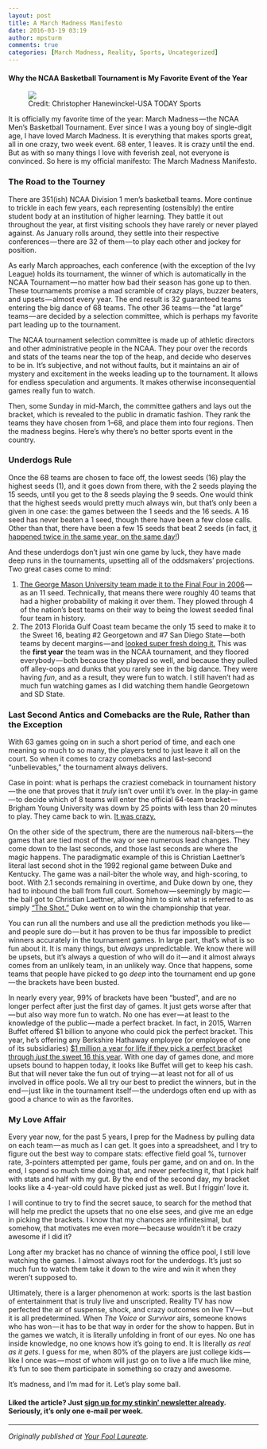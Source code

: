 ```yaml
---
layout: post
title: A March Madness Manifesto
date: 2016-03-19 03:19
author: mpsturm
comments: true
categories: [March Madness, Reality, Sports, Uncategorized]
---
```



<h4>Why the NCAA Basketball Tournament is My Favorite Event of the Year</h4>
<figure class="wp-caption">

<img src="https://cdn-images-1.medium.com/max/720/0*h4kdK5kfKmEDpaeT.jpg">

<figcaption class="wp-caption-text">Credit: Christopher Hanewinckel-USA TODAY Sports</figcaption></figure><p>It is officially my favorite time of the year: March Madness — the NCAA Men’s Basketball Tournament. Ever since I was a young boy of single-digit age, I have loved March Madness. It is everything that makes sports great, all in one crazy, two week event. 68 enter, 1 leaves. It is crazy until the end. But as with so many things I love with feverish zeal, not everyone is convinced. So here is my official manifesto: The March Madness Manifesto.</p>
<h3>The Road to the Tourney</h3>
<p>There are 351(ish) NCAA Division 1 men’s basketball teams. More continue to trickle in each few years, each representing (ostensibly) the entire student body at an institution of higher learning. They battle it out throughout the year, at first visiting schools they have rarely or never played against. As January rolls around, they settle into their respective conferences — there are 32 of them — to play each other and jockey for position.</p>
<p>As early March approaches, each conference (with the exception of the Ivy League) holds its tournament, the winner of which is automatically in the NCAA Tournament — no matter how bad their season has gone up to then. These tournaments promise a mad scramble of crazy plays, buzzer beaters, and upsets — almost every year. The end result is 32 guaranteed teams entering the big dance of 68 teams. The other 36 teams — the “at large” teams — are decided by a selection committee, which is perhaps my favorite part leading up to the tournament.</p>
<p>The NCAA tournament selection committee is made up of athletic directors and other administrative people in the NCAA. They pour over the records and stats of the teams near the top of the heap, and decide who deserves to be in. It’s subjective, and not without faults, but it maintains an air of mystery and excitement in the weeks leading up to the tournament. It allows for endless speculation and arguments. It makes otherwise inconsequential games really fun to watch.</p>
<p>Then, some Sunday in mid-March, the committee gathers and lays out the bracket, which is revealed to the public in dramatic fashion. They rank the teams they have chosen from 1–68, and place them into four regions. Then the madness begins. Here’s why there’s no better sports event in the country.</p>
<h3>Underdogs Rule</h3>
<p>Once the 68 teams are chosen to face off, the lowest seeds (16) play the highest seeds (1), and it goes down from there, with the 2 seeds playing the 15 seeds, until you get to the 8 seeds playing the 9 seeds. One would think that the highest seeds would pretty much always win, but that’s only been a given in one case: the games between the 1 seeds and the 16 seeds. A 16 seed has never beaten a 1 seed, though there have been a few close calls. Other than that, there have been a few 15 seeds that beat 2 seeds (in fact, <a href="http://espn.go.com/mens-college-basketball/tournament/2012/story/_/id/7700367/2012-ncaa-tournament-friday-upsets-come-grand-historic-scale" target="_blank">it happened twice in the same year, on the same day!</a>)</p>
<p>And these underdogs don’t just win one game by luck, they have made deep runs in the tournaments, upsetting all of the oddsmakers’ projections. Two great cases come to mind:</p>
<ol>
<li>
<a href="http://www.cbssports.com/collegebasketball/feature/25503108/mason-men" target="_blank">The George Mason University team made it to the Final Four in 2006</a> — as an 11 seed. Technically, that means there were roughly 40 teams that had a higher probability of making it over them. They plowed through 4 of the nation’s best teams on their way to being the lowest seeded final four team in history.</li>
<li>The 2013 Florida Gulf Coast team became the only 15 seed to make it to the Sweet 16, beating #2 Georgetown and #7 San Diego State — both teams by decent margins — and <a href="http://deadspin.com/the-lights-go-out-on-dunk-city-remembering-a-departed-463416448" target="_blank">looked super fresh doing it.</a> This was the <strong>first year</strong> the team was in the NCAA tournament, and they floored everybody — both because they played so well, and because they pulled off alley-oops and dunks that you rarely see in the big dance. They were having <em>fun</em>, and as a result, they were fun to watch. I still haven’t had as much fun watching games as I did watching them handle Georgetown and SD State.</li>
</ol>
<h3>Last Second Antics and Comebacks are the Rule, Rather than the Exception</h3>
<p>With 63 games going on in such a short period of time, and each one meaning so much to so many, the players tend to just leave it all on the court. So when it comes to crazy comebacks and last-second “unbelievables,” the tournament always delivers.</p>
<p>Case in point: what is perhaps the craziest comeback in tournament history — the one that proves that it <em>truly</em> isn’t over until it’s over. In the play-in game — to decide which of 8 teams will enter the official 64-team bracket — Brigham Young University was down by 25 points with less than 20 minutes to play. They came back to win. <a href="http://espn.go.com/mens-college-basketball/recap?gameId=320730252" target="_blank">It was crazy.</a></p>
<p>On the other side of the spectrum, there are the numerous nail-biters — the games that are tied most of the way or see numerous lead changes. They come down to the last seconds, and those last seconds are where the magic happens. The paradigmatic example of this is Christian Laettner’s literal last second shot in the 1992 regional game between Duke and Kentucky. The game was a nail-biter the whole way, and high-scoring, to boot. With 2.1 seconds remaining in overtime, and Duke down by one, they had to inbound the ball from full court. Somehow — seemingly by magic — the ball got to Christian Laettner, allowing him to sink what is referred to as simply <a href="https://www.youtube.com/watch?v=J3_IT622Sbc" target="_blank">“The Shot.”</a> Duke went on to win the championship that year.</p>
<p>You can run all the numbers and use all the prediction methods you like — and people sure do — but it has proven to be thus far impossible to predict winners accurately in the tournament games. In large part, that’s what is so fun about it. It is many things, but <em>always</em> unpredictable. We know there will be upsets, but it’s always a question of who will do it — and it almost always comes from an unlikely team, in an unlikely way. Once that happens, some teams that people have picked to go <em>deep</em> into the tournament end up gone — the brackets have been busted.</p>
<p>In nearly every year, 99% of brackets have been “busted”, and are no longer perfect after just the first day of games. It just gets worse after that — but also way more fun to watch. No one has ever — at least to the knowledge of the public — made a perfect bracket. In fact, in 2015, Warren Buffet offered $1 billion to anyone who could pick the perfect bracket. This year, he’s offering any Berkshire Hathaway employee (or employee of one of its subsidiaries) <a href="http://www.forbes.com/sites/kurtbadenhausen/2016/02/29/buffett-promises-1-million-a-year-for-life-for-his-employee-who-picks-perfect-ncaa-sweet-16/#3fbf3fda61c1" target="_blank">$1 million a year for life if they pick a perfect bracket through <em>just</em> the sweet 16 this year</a>. With one day of games done, and more upsets bound to happen today, it looks like Buffet will get to keep his cash. But that will never take the fun out of trying — at least not for all of us involved in office pools. We all try our best to predict the winners, but in the end — just like in the tournament itself — the underdogs often end up with as good a chance to win as the favorites.</p>
<h3>My Love Affair</h3>
<p>Every year now, for the past 5 years, I prep for the Madness by pulling data on each team — as much as I can get. It goes into a spreadsheet, and I try to figure out the best way to compare stats: effective field goal %, turnover rate, 3-pointers attempted per game, fouls per game, and on and on. In the end, I spend so much time doing that, and never perfecting it, that I pick half with stats and half with my gut. By the end of the second day, my bracket looks like a 4-year-old could have picked just as well. But I friggin’ love it.</p>
<p>I will continue to try to find the secret sauce, to search for the method that will help me predict the upsets that no one else sees, and give me an edge in picking the brackets. I know that my chances are infinitesimal, but somehow, that motivates me even more — because wouldn’t it be crazy awesome if I did it?</p>
<p>Long after my bracket has no chance of winning the office pool, I still love watching the games. I almost always root for the underdogs. It’s just so much fun to watch them take it down to the wire and win it when they weren’t supposed to.</p>
<p>Ultimately, there is a larger phenomenon at work: sports is the last bastion of entertainment that is truly live and unscripted. Reality TV has now perfected the air of suspense, shock, and crazy outcomes on live TV — but it is all predetermined. When <em>The Voice</em> or <em>Survivor</em> airs, someone knows who has won — it has to be that way in order for the show to happen. But in the games we watch, it is literally unfolding in front of our eyes. No one has inside knowledge, no one knows how it’s going to end. It is literally <em>as real as it gets</em>. I guess for me, when 80% of the players are just college kids — like I once was — most of whom will just go on to live a life much like mine, it’s fun to see them participate in something so crazy and awesome.</p>
<p>It’s madness, and I’m mad for it. Let’s play some ball.</p>
<h4>Liked the article? Just <a href="http://mikesturm.us11.list-manage.com/subscribe?u=90261a3476981959e9fb98a34&amp;id=09a3978c12" target="_blank">sign up for my stinkin’ newsletter already</a>. Seriously, it’s only one e-mail per week.</h4>
<hr>
<p><em>Originally published at </em><a href="http://www.mikesturm.net/march-madness-manifesto" target="_blank"><em>Your Fool Laureate</em></a><em>.</em></p>
